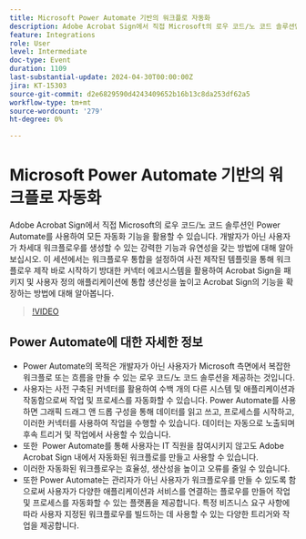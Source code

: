 ```yaml
---
title: Microsoft Power Automate 기반의 워크플로 자동화
description: Adobe Acrobat Sign에서 직접 Microsoft의 로우 코드/노 코드 솔루션인 Power Automate를 사용하여 모든 자동화 기능을 활용할 수 있습니다.
feature: Integrations
role: User
level: Intermediate
doc-type: Event
duration: 1109
last-substantial-update: 2024-04-30T00:00:00Z
jira: KT-15303
source-git-commit: d2e6829590d4243409652b16b13c8da253df62a5
workflow-type: tm+mt
source-wordcount: '279'
ht-degree: 0%

---
```



# Microsoft Power Automate 기반의 워크플로 자동화

Adobe Acrobat Sign에서 직접 Microsoft의 로우 코드/노 코드 솔루션인 Power Automate를 사용하여 모든 자동화 기능을 활용할 수 있습니다. 개발자가 아닌 사용자가 차세대 워크플로우를 생성할 수 있는 강력한 기능과 유연성을 갖는 방법에 대해 알아보십시오. 이 세션에서는 워크플로우 통합을 설정하여 사전 제작된 템플릿을 통해 워크플로우 제작 바로 시작하기 방대한 커넥터 에코시스템을 활용하여 Acrobat Sign을 패키지 및 사용자 정의 애플리케이션에 통합 생산성을 높이고 Acrobat Sign의 기능을 확장하는 방법에 대해 알아봅니다.

>[!VIDEO](https://video.tv.adobe.com/v/3428194/?learn=on)

## Power Automate에 대한 자세한 정보

* Power Automate의 목적은 개발자가 아닌 사용자가 Microsoft 측면에서 복잡한 워크플로 또는 흐름을 만들 수 있는 로우 코드/노 코드 솔루션을 제공하는 것입니다.
* 사용자는 사전 구축된 커넥터를 활용하여 수백 개의 다른 시스템 및 애플리케이션과 작동함으로써 작업 및 프로세스를 자동화할 수 있습니다. Power Automate를 사용하면 그래픽 드래그 앤 드롭 구성을 통해 데이터를 읽고 쓰고, 프로세스를 시작하고, 이러한 커넥터를 사용하여 작업을 수행할 수 있습니다. 데이터는 자동으로 노출되며 후속 트리거 및 작업에서 사용할 수 있습니다.
* 또한 &#x200B; Power Automate를 통해 사용자는 IT 직원을 참여시키지 않고도 Adobe Acrobat Sign 내에서 자동화된 워크플로를 만들고 사용할 수 있습니다.
* 이러한 자동화된 워크플로우는 효율성, 생산성을 높이고 오류를 줄일 수 있습니다.
* 또한 Power Automate는 관리자가 아닌 사용자가 워크플로우를 만들 수 있도록 함으로써 사용자가 다양한 애플리케이션과 서비스를 연결하는 플로우를 만들어 작업 및 프로세스를 자동화할 수 있는 플랫폼을 제공합니다. 특정 비즈니스 요구 사항에 따라 사용자 지정된 워크플로우를 빌드하는 데 사용할 수 있는 다양한 트리거와 작업을 제공합니다.


